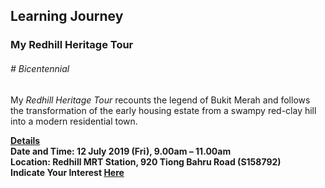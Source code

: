 <!-- ---
title: 'Learning Festival 1-19 July 2019'
permalink: /events/learning-journeys/event-details/LJ_RedhillTour
breadcrumb: 'Learning Journey'

--- -->


## Learning Journey
### My Redhill Heritage Tour

###### _# Bicentennial_ 

My <i>Redhill Heritage Tour</i> recounts the legend of Bukit Merah and follows the transformation of the early housing estate from a swampy red-clay hill into a modern residential town. 

<b><u>Details</u><br>
**Date and Time: 12 July 2019 (Fri), 9.00am – 11.00am** <br>
**Location: Redhill MRT Station, 920 Tiong Bahru Road (S158792)** <br>
**Indicate Your Interest [Here](https://www.eventbrite.sg/e/my-redhill-heritage-tour-tickets-63640491423)** 

